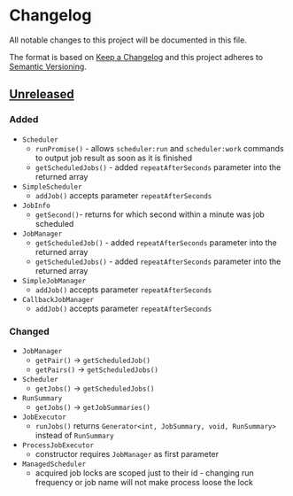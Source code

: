 # Changelog

All notable changes to this project will be documented in this file.

The format is based on [Keep a Changelog](http://keepachangelog.com/en/1.0.0/)
and this project adheres to [Semantic Versioning](http://semver.org/spec/v2.0.0.html).

## [Unreleased](https://github.com/orisai/scheduler/compare/1.0.0...v2.x)

### Added

- `Scheduler`
	- `runPromise()` - allows `scheduler:run` and `scheduler:work` commands to output job result as soon as it is
	  finished
	- `getScheduledJobs()` - added `repeatAfterSeconds` parameter into the returned array
- `SimpleScheduler`
	- `addJob()` accepts parameter `repeatAfterSeconds`
- `JobInfo`
	- `getSecond()`- returns for which second within a minute was job scheduled
- `JobManager`
	- `getScheduledJob()` - added `repeatAfterSeconds` parameter into the returned array
	- `getScheduledJobs()` - added `repeatAfterSeconds` parameter into the returned array
- `SimpleJobManager`
	- `addJob()` accepts parameter `repeatAfterSeconds`
- `CallbackJobManager`
	- `addJob()` accepts parameter `repeatAfterSeconds`

### Changed

- `JobManager`
	- `getPair()` -> `getScheduledJob()`
	- `getPairs()` -> `getScheduledJobs()`
- `Scheduler`
	- `getJobs()` -> `getScheduledJobs()`
- `RunSummary`
	- `getJobs()` -> `getJobSummaries()`
- `JobExecutor`
	- `runJobs()` returns `Generator<int, JobSummary, void, RunSummary>` instead of `RunSummary`
- `ProcessJobExecutor`
	- constructor requires `JobManager` as first parameter
- `ManagedScheduler`
	- acquired job locks are scoped just to their id - changing run frequency or job name will not make process loose
	  the lock
